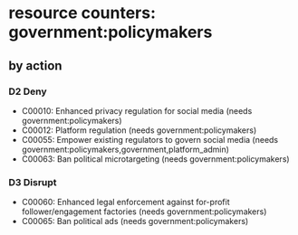 # resource counters: government:policymakers

## by action


### D2 Deny
* C00010: Enhanced privacy regulation for social media (needs government:policymakers)
* C00012: Platform regulation (needs government:policymakers)
* C00055: Empower existing regulators to govern social media (needs government:policymakers,government,platform_admin)
* C00063: Ban political microtargeting (needs government:policymakers)

### D3 Disrupt
* C00060: Enhanced legal enforcement against for-profit follower/engagement factories (needs government:policymakers)
* C00065: Ban political ads (needs government:policymakers)
